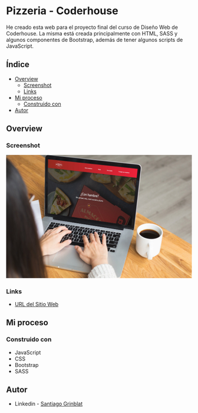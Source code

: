 # Pizzeria - Coderhouse
He creado esta web para el proyecto final del curso de Diseño Web de Coderhouse. La misma está creada principalmente con HTML, SASS y algunos componentes de Bootstrap, además de tener algunos scripts de JavaScript.

## Índice

- [Overview](#overview)
  - [Screenshot](#screenshot)
  - [Links](#links)
- [Mi proceso](#mi-proceso)
  - [Construido con](#construido-con)
- [Autor](#autor)

## Overview

### Screenshot

![](./images/previewPizza.jpg)

### Links

- [URL del Sitio Web](https://sgrinblat.github.io/Pizzeria__Coderhouse)

## Mi proceso

### Construido con

- JavaScript
- CSS
- Bootstrap
- SASS

## Autor

- Linkedin - [Santiago Grinblat](https://www.linkedin.com/in/santiago-grinblat/)
